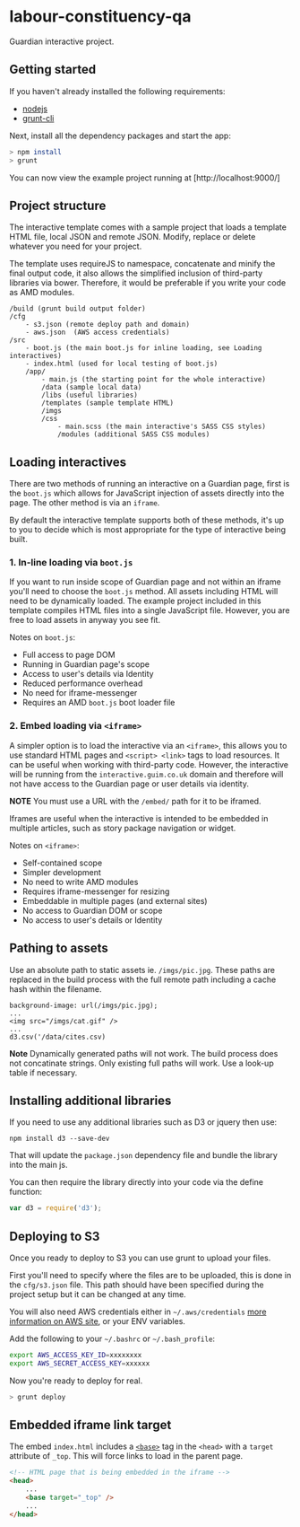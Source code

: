 # labour-constituency-qa
Guardian interactive project.

## Getting started
If you haven't already installed the following requirements:

* [nodejs](http://nodejs.org/download/)
* [grunt-cli](http://gruntjs.com/getting-started)

Next, install all the dependency packages and start the app:
```bash
> npm install
> grunt
```

You can now view the example project running at [http://localhost:9000/]

## Project structure
The interactive template comes with a sample project that loads a template HTML
file, local JSON and remote JSON. Modify, replace or delete whatever you need
for your project.

The template uses requireJS to namespace, concatenate and minify the final output
code, it also allows the simplified inclusion of third-party libraries via
bower. Therefore, it would be preferable if you write your code as AMD modules.

```
/build (grunt build output folder)
/cfg
    - s3.json (remote deploy path and domain)
    - aws.json  (AWS access credentials)
/src
    - boot.js (the main boot.js for inline loading, see Loading interactives)
    - index.html (used for local testing of boot.js)
    /app/
        - main.js (the starting point for the whole interactive)
        /data (sample local data)
        /libs (useful libraries)
        /templates (sample template HTML)
        /imgs
        /css
            - main.scss (the main interactive's SASS CSS styles)
            /modules (additional SASS CSS modules)
```


## Loading interactives
There are two methods of running an interactive on a Guardian page, first is the
`boot.js` which allows for JavaScript injection of assets directly into the page.
The other method is via an `iframe`.

By default the interactive template supports both of these methods, it's up to
you to decide which is most appropriate for the type of interactive being built.

### 1. In-line loading via `boot.js`
If you want to run inside scope of Guardian page and not within an iframe you'll
need to choose the `boot.js` method. All assets including HTML will need to be
dynamically loaded. The example project included in this template compiles
HTML files into a single JavaScript file. However, you are free to load assets
in anyway you see fit.

Notes on `boot.js`:

* Full access to page DOM
* Running in Guardian page's scope
* Access to user's details via Identity
* Reduced performance overhead
* No need for iframe-messenger
* Requires an AMD `boot.js` boot loader file

### 2. Embed loading via `<iframe>`
A simpler option is to load the interactive via an `<iframe>`, this allows you to
use standard HTML pages and `<script> <link>` tags to load resources. It can be
useful when working with third-party code. However, the interactive will be
running from the `interactive.guim.co.uk` domain and therefore will not have
access to the Guardian page or user details via identity.

**NOTE**  You must use a URL with the `/embed/` path for it to be iframed.

Iframes are useful when the interactive is intended to be embedded in multiple
articles, such as story package navigation or widget.

Notes on `<iframe>`:

* Self-contained scope
* Simpler development
* No need to write AMD modules
* Requires iframe-messenger for resizing
* Embeddable in multiple pages (and external sites)
* No access to Guardian DOM or scope
* No access to user's details or Identity


## Pathing to assets
Use an absolute path to static assets ie. `/imgs/pic.jpg`. These paths are
replaced in the build process with the full remote path including a cache
hash within the filename.

```
background-image: url(/imgs/pic.jpg);
...
<img src="/imgs/cat.gif" />
...
d3.csv('/data/cites.csv)
```

**Note** Dynamically generated paths will not work. The build process does
not concatinate strings. Only existing full paths will work. Use a look-up
table if necessary.

## Installing additional libraries
If you need to use any additional libraries such as D3 or jquery then use:

`npm install d3 --save-dev`

That will update the `package.json` dependency file and bundle the library
into the main js.

You can then require the library directly into your code via the define function:

```javascript
var d3 = require('d3');
```

## Deploying to S3
Once you ready to deploy to S3 you can use grunt to upload your files.

First you'll need to specify where the files are to be uploaded, this
is done in the `cfg/s3.json` file. This path should have been specified
during the project setup but it can be changed at any time.

You will also need AWS credentials either in `~/.aws/credentials` [more information on AWS site](http://docs.aws.amazon.com/cli/latest/userguide/cli-chap-getting-started.html#cli-config-files), or your ENV variables.

Add the following to your `~/.bashrc` or `~/.bash_profile`:

```bash
export AWS_ACCESS_KEY_ID=xxxxxxxx
export AWS_SECRET_ACCESS_KEY=xxxxxx
```

Now you're ready to deploy for real.
```bash
> grunt deploy
```

## Embedded iframe link target
The embed `index.html` includes a [`<base>`](https://developer.mozilla.org/en-US/docs/Web/HTML/Element/base) tag in the `<head>` with a `target` attribute of `_top`. This will force links
to load in the parent page.

```html
<!-- HTML page that is being embedded in the iframe -->
<head>
    ...
    <base target="_top" />
    ...
</head>
```
